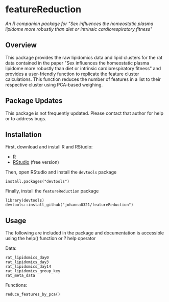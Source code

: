 # featureReduction

*An R companion package for "Sex influences the homeostatic plasma lipidome more robustly than diet or intrinsic 
cardiorespiratory fitness"*
  
## Overview
  
This package provides the raw lipidomics data and lipid clusters for the rat data contained in
the paper "Sex influences the homeostatic plasma lipidome more robustly than diet or intrinsic 
cardiorespiratory fitness" and provides a user-friendly function to replicate the feature cluster
calculations. This function reduces the number of features in a list to their respective cluster
using PCA-based weighing. 

## Package Updates

This package is not frequently updated. Please contact that author for help or to address bugs. 

## Installation

First, download and install R and RStudio:
  
- [R](https://mirror.las.iastate.edu/CRAN/) 
- [RStudio](https://rstudio.com/products/rstudio/download/) (free version)

Then, open RStudio and install the `devtools` package

```
install.packages("devtools")
```

Finally, install the `featureReduction` package

```
library(devtools)
devtools::install_github("johanna0321/featureReduction")
```

## Usage

The following are included in the package and documentation is accessible using the 
help() function or ? help operator

Data:
```
rat_lipidomics_day0
rat_lipidomics_day3
rat_lipidomics_day14
rat_lipidomics_group_key
rat_meta_data
```
  
Functions: 
```
reduce_features_by_pca()
```
